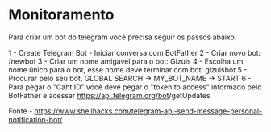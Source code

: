 # Monitoramento

Para criar um bot do telegram você precisa seguir os passos abaixo.

1 - Create Telegram Bot - Iniciar conversa com BotFather
2 - Criar novo bot: /newbot
3 - Criar um nome amigavél para o bot: Gizuis
4 - Escolha um nome único para o bot, esse nome deve terminar com bot: gizuisbot
5 - Procurar pelo seu bot,  GLOBAL SEARCH -> MY_BOT_NAME -> START
6 - Para pegar o "Caht ID" você deve pegar o "token to access" informado pelo BotFather e acessar  https://api.telegram.org/bot<token>/getUpdates


Fonte - https://www.shellhacks.com/telegram-api-send-message-personal-notification-bot/
